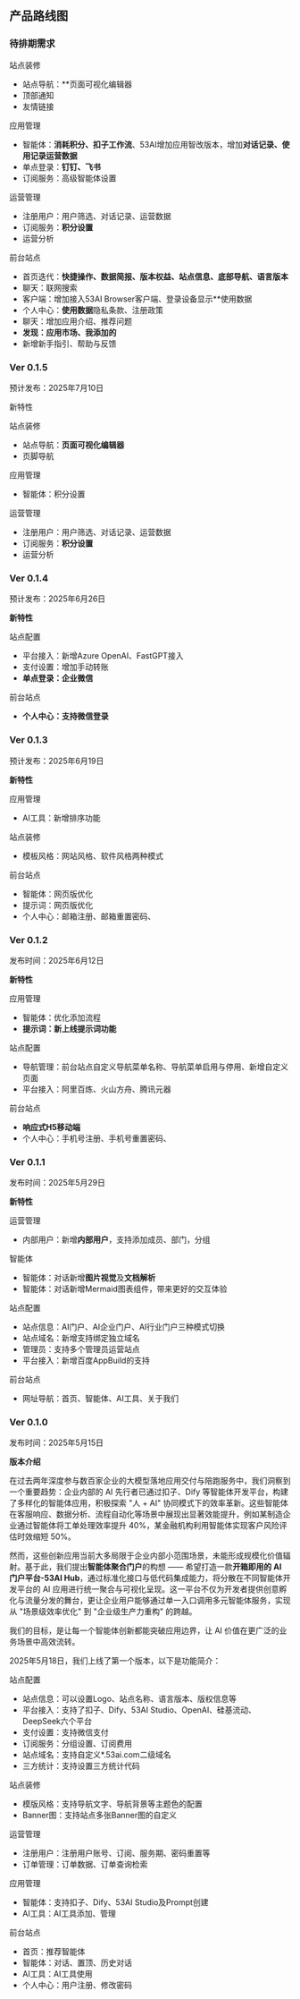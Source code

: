 ## 产品路线图

### 待排期需求

站点装修

* 站点导航：**页面可视化编辑器
* 顶部通知
* 友情链接

应用管理

* 智能体：**消耗积分、扣子工作流**、53AI增加应用智改版本，增加**对话记录、使用记录运营数据**
* 单点登录：**钉钉、飞书**
* 订阅服务：高级智能体设置

运营管理

* 注册用户：用户筛选、对话记录、运营数据
* 订阅服务：**积分设置**
* 运营分析

前台站点

* 首页迭代：**快捷操作、数据简报、版本权益、站点信息、底部导航、语言版本**
* 聊天：联网搜索
* 客户端：增加接入53AI Browser客户端、登录设备显示**使用数据
* 个人中心：**使用数据**隐私条款、注册政策
* 聊天：增加应用介绍、推荐问题
* **发现：应用市场、我添加的**
* 新增新手指引、帮助与反馈

### Ver 0.1.5

预计发布：2025年7月10日

新特性

站点装修

* 站点导航：**页面可视化编辑器**
* 页脚导航

应用管理

* 智能体：积分设置

运营管理

* 注册用户：用户筛选、对话记录、运营数据
* 订阅服务：**积分设置**
* 运营分析

### Ver 0.1.4

预计发布：2025年6月26日

**新特性**

站点配置

* 平台接入：新增Azure OpenAI、FastGPT接入
* 支付设置：增加手动转账
* **单点登录：企业微信**

前台站点

* **个人中心：支持微信登录**

### Ver 0.1.3

预计发布：2025年6月19日

**新特性**

应用管理

* AI工具：新增排序功能

站点装修

* 模板风格：网站风格、软件风格两种模式

前台站点

* 智能体：网页版优化
* 提示词：网页版优化
* 个人中心：邮箱注册、邮箱重置密码、

### Ver 0.1.2

发布时间：2025年6月12日

**新特性**

应用管理

* 智能体：优化添加流程
* **提示词：新上线提示词功能**

站点配置

* 导航管理：前台站点自定义导航菜单名称、导航菜单启用与停用、新增自定义页面
* 平台接入：阿里百炼、火山方舟、腾讯元器

前台站点

* **响应式H5移动端**
* 个人中心：手机号注册、手机号重置密码、

### Ver 0.1.1

发布时间：2025年5月29日

**新特性**

运营管理

* 内部用户：新增**内部用户**，支持添加成员、部门，分组

智能体

* 智能体：对话新增**图片视觉**及**文档解析**
* 智能体：对话新增Mermaid图表组件，带来更好的交互体验

站点配置

* 站点信息：AI门户、AI企业门户、AI行业门户三种模式切换
* 站点域名：新增支持绑定独立域名
* 管理员：支持多个管理员运营站点
* 平台接入：新增百度AppBuild的支持

前台站点

* 网址导航：首页、智能体、AI工具、关于我们

### Ver 0.1.0

发布时间：2025年5月15日

**版本介绍**

在过去两年深度参与数百家企业的大模型落地应用交付与陪跑服务中，我们洞察到一个重要趋势：企业内部的 AI 先行者已通过扣子、Dify 等智能体开发平台，构建了多样化的智能体应用，积极探索 "人 + AI" 协同模式下的效率革新。这些智能体在客服响应、数据分析、流程自动化等场景中展现出显著效能提升，例如某制造企业通过智能体将工单处理效率提升 40%，某金融机构利用智能体实现客户风险评估时效缩短 50%。

然而，这些创新应用当前大多局限于企业内部小范围场景，未能形成规模化价值辐射。基于此，我们提出**智能体聚合门户**的构想 —— 希望打造一款**开箱即用的 AI 门户平台-53AI Hub**，通过标准化接口与低代码集成能力，将分散在不同智能体开发平台的 AI 应用进行统一聚合与可视化呈现。这一平台不仅为开发者提供创意孵化与流量分发的舞台，更让企业用户能够通过单一入口调用多元智能体服务，实现从 "场景级效率优化" 到 "企业级生产力重构" 的跨越。

我们的目标，是让每一个智能体创新都能突破应用边界，让 AI 价值在更广泛的业务场景中高效流转。

2025年5月18日，我们上线了第一个版本，以下是功能简介：

站点配置

* 站点信息：可以设置Logo、站点名称、语言版本、版权信息等
* 平台接入：支持了扣子、Dify、53AI Studio、OpenAI、硅基流动、DeepSeek六个平台
* 支付设置：支持微信支付
* 订阅服务：分组设置、订阅费用
* 站点域名：支持自定义*.53ai.com二级域名
* 三方统计：支持设置三方统计代码

站点装修

* 模版风格：支持导航文字、导航背景等主题色的配置
* Banner图：支持站点多张Banner图的自定义

运营管理

* 注册用户：注册用户账号、订阅、服务期、密码重置等
* 订单管理：订单数据、订单查询检索

应用管理

* 智能体：支持扣子、Dify、53AI Studio及Prompt创建
* AI工具：AI工具添加、管理

前台站点

* 首页：推荐智能体
* 智能体：对话、置顶、历史对话
* AI工具：AI工具使用
* 个人中心：用户注册、修改密码
